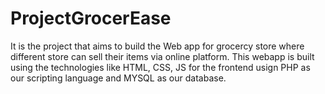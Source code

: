 # ProjectGrocerEase
It is the project that aims to build the Web app for grocercy store where different store can sell their items via online platform.
This webapp is built using the technologies like HTML, CSS, JS for the frontend usign PHP as our scripting language and MYSQL as our database.
